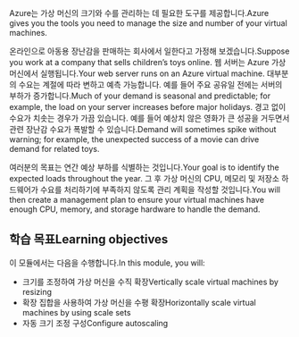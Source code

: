 <span data-ttu-id="79427-101">Azure는 가상 머신의 크기와 수를 관리하는 데 필요한 도구를 제공합니다.</span><span class="sxs-lookup"><span data-stu-id="79427-101">Azure gives you the tools you need to manage the size and number of your virtual machines.</span></span> 

<span data-ttu-id="79427-102">온라인으로 아동용 장난감을 판매하는 회사에서 일한다고 가정해 보겠습니다.</span><span class="sxs-lookup"><span data-stu-id="79427-102">Suppose you work at a company that sells children’s toys online.</span></span> <span data-ttu-id="79427-103">웹 서버는 Azure 가상 머신에서 실행됩니다.</span><span class="sxs-lookup"><span data-stu-id="79427-103">Your web server runs on an Azure virtual machine.</span></span> <span data-ttu-id="79427-104">대부분의 수요는 계절에 따라 변하고 예측 가능합니다. 예를 들어 주요 공유일 전에는 서버의 부하가 증가합니다.</span><span class="sxs-lookup"><span data-stu-id="79427-104">Much of your demand is seasonal and predictable; for example, the load on your server increases before major holidays.</span></span> <span data-ttu-id="79427-105">경고 없이 수요가 치솟는 경우가 가끔 있습니다. 예를 들어 예상치 않은 영화가 큰 성공을 거두면서 관련 장난감 수요가 폭발할 수 있습니다.</span><span class="sxs-lookup"><span data-stu-id="79427-105">Demand will sometimes spike without warning; for example, the unexpected success of a movie can drive demand for related toys.</span></span>

<span data-ttu-id="79427-106">여러분의 목표는 연간 예상 부하를 식별하는 것입니다.</span><span class="sxs-lookup"><span data-stu-id="79427-106">Your goal is to identify the expected loads throughout the year.</span></span> <span data-ttu-id="79427-107">그 후 가상 머신의 CPU, 메모리 및 저장소 하드웨어가 수요를 처리하기에 부족하지 않도록 관리 계획을 작성할 것입니다.</span><span class="sxs-lookup"><span data-stu-id="79427-107">You will then create a management plan to ensure your virtual machines have enough CPU, memory, and storage hardware to handle the demand.</span></span>

## <a name="learning-objectives"></a><span data-ttu-id="79427-108">학습 목표</span><span class="sxs-lookup"><span data-stu-id="79427-108">Learning objectives</span></span>

<span data-ttu-id="79427-109">이 모듈에서는 다음을 수행합니다.</span><span class="sxs-lookup"><span data-stu-id="79427-109">In this module, you will:</span></span>
- <span data-ttu-id="79427-110">크기를 조정하여 가상 머신을 수직 확장</span><span class="sxs-lookup"><span data-stu-id="79427-110">Vertically scale virtual machines by resizing</span></span>
- <span data-ttu-id="79427-111">확장 집합을 사용하여 가상 머신을 수평 확장</span><span class="sxs-lookup"><span data-stu-id="79427-111">Horizontally scale virtual machines by using scale sets</span></span>
- <span data-ttu-id="79427-112">자동 크기 조정 구성</span><span class="sxs-lookup"><span data-stu-id="79427-112">Configure autoscaling</span></span>